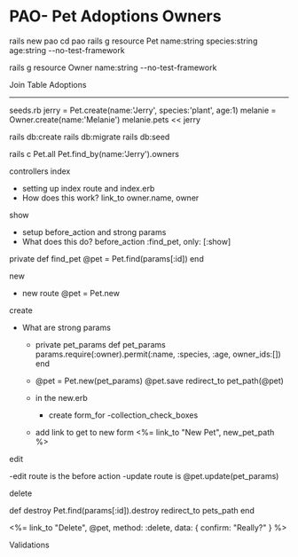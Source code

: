 # PAO- Pet Adoptions Owners

rails new pao
cd pao
rails g resource Pet name:string species:string age:string --no-test-framework

rails g resource Owner name:string --no-test-framework

Join Table Adoptions
___

seeds.rb
jerry = Pet.create(name:'Jerry', species:'plant', age:1)
melanie = Owner.create(name:'Melanie')
melanie.pets << jerry

rails db:create
rails db:migrate
rails db:seed

rails c
Pet.all
Pet.find_by(name:'Jerry').owners

controllers
index
- setting up index route and index.erb
- How does this work? link_to owner.name, owner

show
- setup before_action and strong params
- What does this do? before_action :find_pet, only: [:show]

private
  def find_pet
    @pet = Pet.find(params[:id])
  end

new
  - new route @pet = Pet.new

  create
  - What are strong params
    - private pet_params
    def pet_params
      params.require(:owner).permit(:name, :species, :age, owner_ids:[])
    end

    - @pet = Pet.new(pet_params)
      @pet.save
      redirect_to pet_path(@pet)

    - in the new.erb
      - create form_for
      -collection_check_boxes

    - add link to get to new form
    <%= link_to "New Pet", new_pet_path %>

edit

  -edit route is the before action
  -update route is @pet.update(pet_params)


delete

def destroy
  Pet.find(params[:id]).destroy
  redirect_to pets_path
end

<%= link_to "Delete", @pet, method: :delete, data: { confirm: "Really?" } %>


Validations
